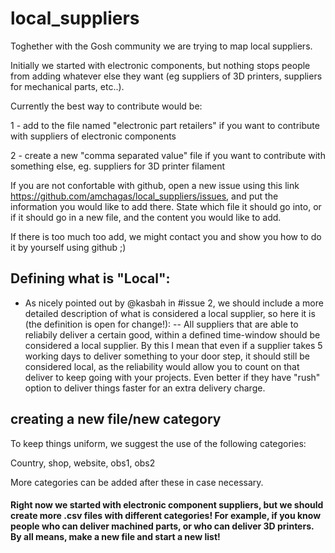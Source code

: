 # local_suppliers
Toghether with the Gosh community we are trying to map local suppliers.

Initially we started with electronic components, but nothing stops people from adding whatever else they want (eg suppliers of 3D printers, suppliers for mechanical parts, etc..). 

Currently the best way to contribute would be:

1 - add to the file named "electronic part retailers" if you want to contribute with suppliers of electronic components

2 - create a new "comma separated value" file if you want to contribute with something else, eg. suppliers for 3D printer filament

If you are not confortable with github, open a new issue using this link https://github.com/amchagas/local_suppliers/issues, and put the information you would like to add there. State which file it should go into, or if it should go in a new file, and the content you would like to add. 

If there is too much too add, we might contact you and show you how to do it by yourself using github ;)

## Defining what is "Local":
- As nicely pointed out by @kasbah in #issue 2, we should include a more detailed description of what is considered a local supplier, so here it is (the definition is open for change!):
    -- All suppliers that are able to reliabily deliver a certain good, within a defined time-window should be considered a local supplier. By this I mean that even if a supplier takes 5 working days to deliver something to your door step, it should still be considered local, as the reliability would allow you to count on that deliver to keep going with your projects. Even better if they have "rush" option to deliver things faster for an extra delivery charge.

## creating a new file/new category

To keep things uniform, we suggest the use of the following categories:

Country, shop, website, obs1, obs2

More categories can be added after these in case necessary. 

#### Right now we started with electronic component suppliers, but we should create more .csv files with different categories! For example, if you know people who can deliver machined parts, or who can deliver 3D printers. By all means, make a new file and start a new list!



